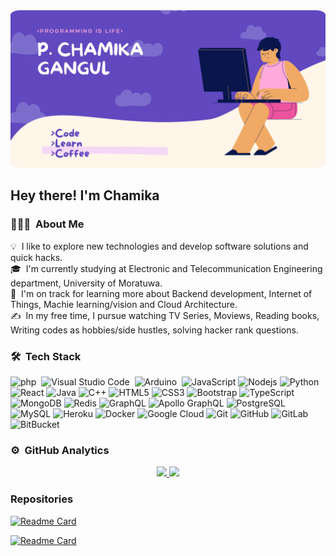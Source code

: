 <img src="./resourses/banner.png" style="border-radius: 3%;"/>
<h2>Hey there! I'm Chamika</h2>

### 👨🏻‍💻 &nbsp;About Me
 
💡 &nbsp;I like to explore new technologies and develop software solutions and quick hacks.\
🎓 &nbsp;I'm currently studying at Electronic and Telecommunication Engineering department, University of Moratuwa.\
🌱 &nbsp;I'm on track for learning more about Backend development,  Internet of Things, Machie learning/vision and Cloud Architecture.\
✍️ &nbsp;In my free time, I pursue watching TV Series, Moviews, Reading books, Writing codes as hobbies/side hustles, solving hacker rank questions. 


### 🛠 &nbsp;Tech Stack


![php](https://img.shields.io/badge/-php-05122A?logo=php&logoColor=777BB4&style=flat)&nbsp;
![Visual Studio Code](https://img.shields.io/badge/-Visual%20Studio%20Code-05122A?style=flat&logo=visual-studio-code&logoColor=007ACC)&nbsp;
![Arduino](https://img.shields.io/badge/-Arduino-05122A?style=flat&logo=Arduino&logoColor=00979D)&nbsp;
![JavaScript](https://img.shields.io/badge/-JavaScript-black?style=flat-square&logo=javascript)
![Nodejs](https://img.shields.io/badge/-Nodejs-black?style=flat-square&logo=Node.js)
![Python](https://img.shields.io/badge/-Python-black?style=flat-square&logo=Python)
![React](https://img.shields.io/badge/-React-black?style=flat-square&logo=react)
![Java](https://img.shields.io/badge/-java-E34A86?style=flat-square&logo=java)
![C++](https://img.shields.io/badge/-C++-00599C?style=flat-square&logo=c)
![HTML5](https://img.shields.io/badge/-HTML5-E34F26?style=flat-square&logo=html5&logoColor=white)
![CSS3](https://img.shields.io/badge/-CSS3-1572B6?style=flat-square&logo=css3)
![Bootstrap](https://img.shields.io/badge/-Bootstrap-563D7C?style=flat-square&logo=bootstrap)
![TypeScript](https://img.shields.io/badge/-TypeScript-007ACC?style=flat-square&logo=typescript)
![MongoDB](https://img.shields.io/badge/-MongoDB-black?style=flat-square&logo=mongodb)
![Redis](https://img.shields.io/badge/-Redis-black?style=flat-square&logo=Redis)
![GraphQL](https://img.shields.io/badge/-GraphQL-E10098?style=flat-square&logo=graphql)
![Apollo GraphQL](https://img.shields.io/badge/-Apollo%20GraphQL-311C87?style=flat-square&logo=apollo-graphql)
![PostgreSQL](https://img.shields.io/badge/-PostgreSQL-336791?style=flat-square&logo=postgresql)
![MySQL](https://img.shields.io/badge/-MySQL-black?style=flat-square&logo=mysql)
![Heroku](https://img.shields.io/badge/-Heroku-430098?style=flat-square&logo=heroku)
![Docker](https://img.shields.io/badge/-Docker-black?style=flat-square&logo=docker)
![Google Cloud](https://img.shields.io/badge/Google%20Cloud-black?style=flat-square&logo=google-cloud)
![Git](https://img.shields.io/badge/-Git-black?style=flat-square&logo=git)
![GitHub](https://img.shields.io/badge/-GitHub-181717?style=flat-square&logo=github)
![GitLab](https://img.shields.io/badge/-GitLab-FCA121?style=flat-square&logo=gitlab)
![BitBucket](https://img.shields.io/badge/-BitBucket-darkblue?style=flat-square&logo=bitbucket)




### ⚙️ &nbsp;GitHub Analytics

<p align="center">
<a href="https://github.com/chamikagangul">
  <img height="180em" src="https://github-readme-stats-eight-theta.vercel.app/api?username=chamikagangul&show_icons=true&theme=tokyonight&include_all_commits=true&count_private=true"/>
  <img height="180em" src="https://github-readme-stats-eight-theta.vercel.app/api/top-langs/?username=chamikagangul&layout=compact&langs_count=10&theme=tokyonight"/>



</a>
</p>



###  Repositories
<a href="https://github.com/chamikagangul">
<p align="center" float="left">

[![Readme Card](https://github-readme-stats.vercel.app/api/pin/?username=chamikagangul&repo=Data-Structures-and-Algorithms&theme=radical)](https://github.com/chamikagangul/Data-Structures-and-Algorithms)

[![Readme Card](https://github-readme-stats.vercel.app/api/pin/?username=chamikagangul&repo=code_compression&theme=radical)](https://github.com/chamikagangul/code_compression)

</a>
</p>


